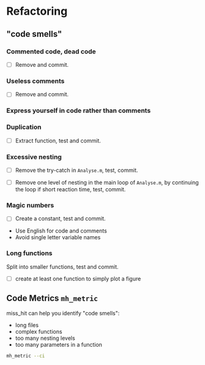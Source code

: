 # Refactoring

<!-- !!! quote "When to refactor"

    [Rule of Three](https://refactoring.guru/refactoring/when)

    - When you’re doing something for the first time, just get it done.
    - When you’re doing something similar for the second time, 
      cringe at having to repeat but do the same thing anyway.
    - When you’re doing something for the third time, start refactoring.
-->

## "code smells"

### Commented code, dead code

- [ ] Remove and commit.

### Useless comments

- [ ] Remove and commit.

### Express yourself in code rather than comments

<!-- !!! quote "Martin Fowler"

    Comments are a failure. 
    We must have them because we cannot always figure out how to express ourselves without them, 
    but their use is not a cause for celebration.

!!! quote "Tim Ottinger"

    - Comments are for things that cannot be expressed in code.
    - Comments which restate code must be deleted.
    - If the comment says what the code could say, 
      then the code must change to make the comment redundant. -->

### Duplication

- [ ] Extract function, test and commit.

### Excessive nesting 

- [ ] Remove the try-catch in `Analyse.m`, test, commit.

- [ ] Remove one level of nesting in the main loop of `Analyse.m`, 
      by continuing the loop if short reaction time,
      test, commit.

### Magic numbers

- [ ] Create a constant, test and commit.

- Use English for code and comments 
- Avoid single letter variable names

### Long functions

Split into smaller functions, test and commit.

- [ ] create at least one function to simply plot a figure

## Code Metrics `mh_metric`

miss_hit can help you identify "code smells":

- long files
- complex functions
- too many nesting levels
- too many parameters in a function

```bash
mh_metric --ci
```








